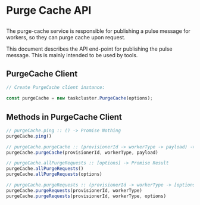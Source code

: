 # Purge Cache API

##

The purge-cache service is responsible for publishing a pulse
message for workers, so they can purge cache upon request.

This document describes the API end-point for publishing the pulse
message. This is mainly intended to be used by tools.

## PurgeCache Client

```js
// Create PurgeCache client instance:

const purgeCache = new taskcluster.PurgeCache(options);
```

## Methods in PurgeCache Client

```js
// purgeCache.ping :: () -> Promise Nothing
purgeCache.ping()
```

```js
// purgeCache.purgeCache :: (provisionerId -> workerType -> payload) -> Promise Nothing
purgeCache.purgeCache(provisionerId, workerType, payload)
```

```js
// purgeCache.allPurgeRequests :: [options] -> Promise Result
purgeCache.allPurgeRequests()
purgeCache.allPurgeRequests(options)
```

```js
// purgeCache.purgeRequests :: (provisionerId -> workerType -> [options]) -> Promise Result
purgeCache.purgeRequests(provisionerId, workerType)
purgeCache.purgeRequests(provisionerId, workerType, options)
```

